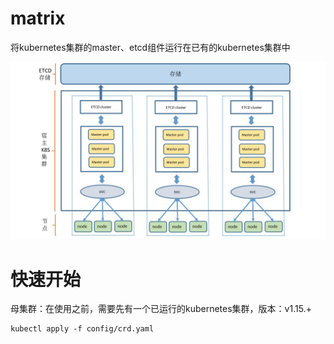 # matrix

将kubernetes集群的master、etcd组件运行在已有的kubernetes集群中

![](./matrix.jpg)

# 快速开始

母集群：在使用之前，需要先有一个已运行的kubernetes集群，版本：v1.15.+

``` shell
kubectl apply -f config/crd.yaml
```


